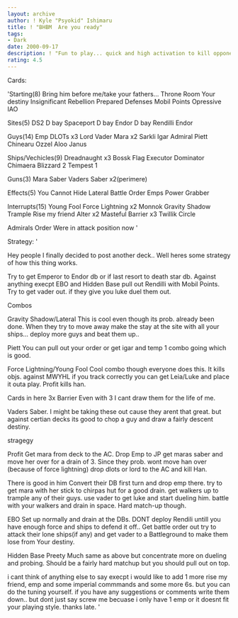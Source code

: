 ```yaml
---
layout: archive
author: ! Kyle "Psyokid" Ishimaru
title: ! "BHBM	Are you ready"
tags:
- Dark
date: 2000-09-17
description: ! "Fun to play... quick and high activation to kill opponent"
rating: 4.5
---
```

Cards: 

'Starting(8)
Bring him before me/take your fathers...
Throne Room
Your destiny
Insignificant Rebellion
Prepared Defenses
Mobil Points
Opressive
IAO

Sites(5)
DS2 D bay
Spaceport D bay
Endor D bay
Rendilli
Endor

Guys(14)
Emp
DLOTs x3
Lord Vader
Mara x2
Sarkli
Igar
Admiral Piett
Chinearu
Ozzel
Aloo
Janus

Ships/Vechicles(9)
Dreadnaught x3
Bossk
Flag Executor
Dominator
Chimaera
Blizzard 2
Tempest 1

Guns(3)
Mara Saber
Vaders Saber x2(perimere)

Effects(5)
You Cannot Hide
Lateral
Battle Order
Emps Power
Grabber

Interrupts(15)
Young Fool
Force Lightning x2
Monnok
Gravity Shadow
Trample
Rise my friend
Alter x2
Masteful
Barrier x3
Twillik
Circle

Admirals Order
Were in attack position now
'

Strategy: '

Hey people I finally decided to post another deck..  Well heres some strategy of how this thing works.

Try to get Emperor to Endor db or if last resort to death star db.  Against anything execpt EBO and Hidden Base pull out Rendilli with Mobil Points.  Try to get vader out.  if they give you luke duel them out.

Combos

Gravity Shadow/Lateral  This is cool even though its prob. already been done.	When they try to move away make the stay at the site with all your ships... deploy more guys and beat them up..

Piett	You can pull out your order or get igar and temp 1 combo going which is good.

Force Lightning/Young Fool  Cool combo though everyone does this.  It kills objs.  against MWYHL if you track correctly you can get Leia/Luke and place it outa play.	Profit kills han.

Cards in here
3x Barrier  Even with 3 I cant draw them for the life of me.

Vaders Saber.  I might be taking these out cause they arent that great.  but against certian decks its good to chop a guy and draw a fairly descent destiny.

stragegy

Profit  Get mara from deck to the AC.	Drop Emp to JP get maras saber and move her over for a drain of 3.  Since they prob. wont move han over (because of force lightning) drop dlots or lord to the AC and kill Han.

There is good in him  Convert their DB first turn and drop emp there.	try to get mara with her stick to chirpas hut for a good drain.  get walkers up to trample any of their guys.  use vader to get luke and start dueling him.  battle with your walkers and drain in space.  Hard match-up though.

EBO  Set up normally and drain at the DBs.  DONT deploy Rendili untill you have enough force and ships to defend it off..  Get battle order out try to attack their lone ships(if any) and get vader to a Battleground to make them lose from Your destiny.

Hidden Base  Preety Much same as above but concentrate more on dueling and probing.  Should be a fairly hard matchup but you should pull out on top.

i cant think of anything else to say execpt i would like to add 1 more rise my friend, emp and some imperial commmands and some more 6s.  but you can do the tuning yourself.  if you have any suggestions or comments write them down.. but dont just say screw me becuase i only have 1 emp or it doesnt fit your playing style.  thanks late. '